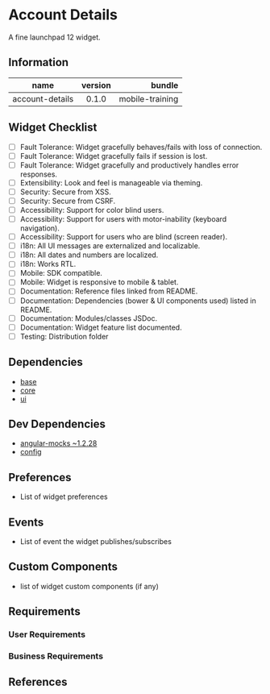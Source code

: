# Account Details

A fine launchpad 12 widget.

## Information

| name                  | version           | bundle           |
| ----------------------|:-----------------:| ----------------:|
| account-details      |0.1.0| mobile-training       |

## Widget Checklist

 - [ ] Fault Tolerance: Widget gracefully behaves/fails with loss of connection.
 - [ ] Fault Tolerance: Widget gracefully fails if session is lost.
 - [ ] Fault Tolerance: Widget gracefully and productively handles error responses.
 - [ ] Extensibility: Look and feel is manageable via theming.
 - [ ] Security: Secure from XSS.
 - [ ] Security: Secure from CSRF.
 - [ ] Accessibility: Support for color blind users.
 - [ ] Accessibility: Support for users with motor-inability (keyboard navigation).
 - [ ] Accessibility: Support for users who are blind (screen reader).
 - [ ] i18n: All UI messages are externalized and localizable.
 - [ ] i18n: All dates and numbers are localized.
 - [ ] i18n: Works RTL.
 - [ ] Mobile: SDK compatible.
 - [ ] Mobile: Widget is responsive to mobile & tablet.
 - [ ] Documentation: Reference files linked from README.
 - [ ] Documentation: Dependencies (bower & UI components used) listed in README.
 - [ ] Documentation: Modules/classes JSDoc.
 - [ ] Documentation: Widget feature list documented.
 - [ ] Testing: Distribution folder

## Dependencies

* [base][base-url]
* [core][core-url]
* [ui][ui-url]

## Dev Dependencies

* [angular-mocks ~1.2.28][angular-mocks-url]
* [config][config-url]

## Preferences
- List of widget preferences

## Events
- List of event the widget publishes/subscribes

## Custom Components
- list of widget custom components (if any)

## Requirements

### User Requirements

### Business Requirements

## References

[base-url]:http://stash.backbase.com:7990/projects/lpm/repos/foundation-base/browse/
[core-url]: http://stash.backbase.com:7990/projects/lpm/repos/foundation-core/browse/
[ui-url]: http://stash.backbase.com:7990/projects/lpm/repos/ui/browse/
[config-url]: https://stash.backbase.com/projects/LP/repos/config/browse
[api-url]:http://stash.backbase.com:7990/projects/LPM/repos/api/browse/
[angular-mocks-url]:https://github.com/angular/bower-angular-mocks
